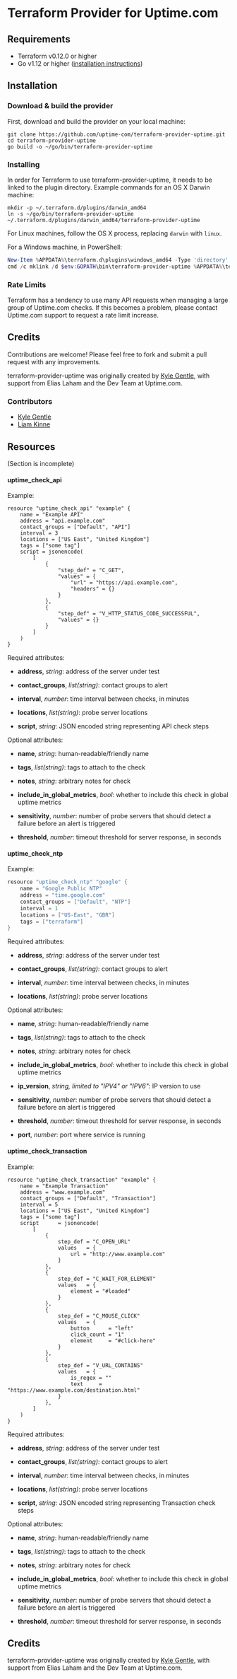 # Terraform Provider for Uptime.com
## Requirements
* Terraform v0.12.0 or higher
* Go v1.12 or higher ([installation instructions](https://go.dev/doc/install))

## Installation
### Download & build the provider
First, download and build the provider on your local machine:
```
git clone https://github.com/uptime-com/terraform-provider-uptime.git
cd terraform-provider-uptime
go build -o ~/go/bin/terraform-provider-uptime
```

### Installing
In order for Terraform to use terraform-provider-uptime, it needs to be linked to the plugin directory. Example commands for an OS X Darwin machine:

```
mkdir -p ~/.terraform.d/plugins/darwin_amd64
ln -s ~/go/bin/terraform-provider-uptime ~/.terraform.d/plugins/darwin_amd64/terraform-provider-uptime
```

For Linux machines, follow the OS X process, replacing `darwin` with `linux`.

For a Windows machine, in PowerShell:
```powershell
New-Item %APPDATA%\terraform.d\plugins\windows_amd64 -Type 'directory' -Force
cmd /c mklink /d $env:GOPATH\bin\terraform-provider-uptime %APPDATA%\terraform.d\plugins\windows_amd64\terraform-provider-uptime
```

### Rate Limits
Terraform has a tendency to use many API requests when managing a large group of Uptime.com checks. If this becomes a problem, please contact Uptime.com support to request a rate limit increase.

## Credits
Contributions are welcome! Please feel free to fork and submit a pull request with any improvements.

terraform-provider-uptime was originally created by [Kyle Gentle](https://github.com/kylegentle), with support from Elias Laham and the Dev Team at Uptime.com.

### Contributors
- [Kyle Gentle](https://github.com/kylegentle)
- [Liam Kinne](https://github.com/liamkinne)


## Resources
(Section is incomplete)

#### uptime\_check\_api
Example:

```
resource "uptime_check_api" "example" {
    name = "Example API"
    address = "api.example.com"
    contact_groups = ["Default", "API"]
    interval = 3
    locations = ["US East", "United Kingdom"]
    tags = ["some tag"]
    script = jsonencode(
        [
            {
                "step_def" = "C_GET",
                "values" = {
                    "url" = "https://api.example.com",
                    "headers" = {}
                }
            },
            {
                "step_def" = "V_HTTP_STATUS_CODE_SUCCESSFUL",
                "values" = {}
            }
        ]
    )
}
```

Required attributes:

* **address**, *string*: address of the server under test

* **contact_groups**, *list(string)*: contact groups to alert

* **interval**, *number*: time interval between checks, in minutes

* **locations**, *list(string)*: probe server locations

* **script**, *string*: JSON encoded string representing API check steps

Optional attributes:

* **name**, *string*: human-readable/friendly name

* **tags**, *list(string)*: tags to attach to the check

* **notes**, *string*: arbitrary notes for check

* **include_in_global_metrics**, *bool*: whether to include this check in global uptime metrics

* **sensitivity**, *number*: number of probe servers that should detect a failure before an alert is triggered

* **threshold**, *number*: timeout threshold for server response, in seconds

#### uptime\_check\_ntp
Example:

```go
resource "uptime_check_ntp" "google" {
    name = "Google Public NTP"
    address = "time.google.com"
    contact_groups = ["Default", "NTP"]
    interval = 1
    locations = ["US-East", "GBR"]
    tags = ["terraform"]
}
```

Required attributes:

* **address**, *string*: address of the server under test

* **contact_groups**, *list(string)*: contact groups to alert

* **interval**, *number*: time interval between checks, in minutes

* **locations**, *list(string)*: probe server locations

Optional attributes:

* **name**, *string*: human-readable/friendly name

* **tags**, *list(string)*: tags to attach to the check

* **notes**, *string*: arbitrary notes for check

* **include_in_global_metrics**, *bool*: whether to include this check in global uptime metrics

* **ip_version**, *string, limited to "IPV4" or "IPV6"*: IP version to use

* **sensitivity**, *number*: number of probe servers that should detect a failure before an alert is triggered

* **threshold**, *number*: timeout threshold for server response, in seconds

* **port**, *number*: port where service is running

#### uptime\_check\_transaction
Example:

```
resource "uptime_check_transaction" "example" {
    name = "Example Transaction"
    address = "www.example.com"
    contact_groups = ["Default", "Transaction"]
    interval = 5
    locations = ["US East", "United Kingdom"]
    tags = ["some tag"]
    script      = jsonencode(
        [
            {
                step_def = "C_OPEN_URL"
                values   = {
                    url = "http://www.example.com"
                }
            },
            {
                step_def = "C_WAIT_FOR_ELEMENT"
                values   = {
                    element = "#loaded"
                }
            },
            {
                step_def = "C_MOUSE_CLICK"
                values   = {
                    button      = "left"
                    click_count = "1"
                    element     = "#click-here"
                }
            },
            {
                step_def = "V_URL_CONTAINS"
                values   = {
                    is_regex = ""
                    text     = "https://www.example.com/destination.html"
                }
            },
        ]
    )
}
```

Required attributes:

* **address**, *string*: address of the server under test

* **contact_groups**, *list(string)*: contact groups to alert

* **interval**, *number*: time interval between checks, in minutes

* **locations**, *list(string)*: probe server locations

* **script**, *string*: JSON encoded string representing Transaction check steps

Optional attributes:

* **name**, *string*: human-readable/friendly name

* **tags**, *list(string)*: tags to attach to the check

* **notes**, *string*: arbitrary notes for check

* **include_in_global_metrics**, *bool*: whether to include this check in global uptime metrics

* **sensitivity**, *number*: number of probe servers that should detect a failure before an alert is triggered

* **threshold**, *number*: timeout threshold for server response, in seconds

## Credits
terraform-provider-uptime was originally created by [Kyle Gentle](https://github.com/kylegentle), with support from Elias Laham and the Dev Team at Uptime.com.